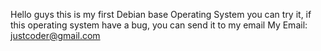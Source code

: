 Hello guys this is my first Debian base Operating System you can try it, if this operating system have a bug, you can send it to my email
My Email: justcoder@gmail.com
